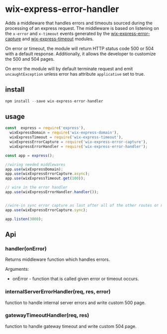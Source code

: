 # wix-express-error-handler

Adds a middleware that handles errors and timeouts sourced during the processing of an express request. The middleware is based on listening
on the ```x-error``` and ```x-timeout``` events generated by the [wix-express-error-capture](../wix-express-error-capture) and
[wix-express-timeout](../wix-express-timeout) modules.

On error or timeout, the module will return HTTP status code 500 or 504 with a default response. Additionally, it allows
 the developer to customize the 500 and 504 pages.

On error the module will by default terminate request and emit `uncaughtException` unless error has attribute `applicative` set to true.

## install

```js
npm install --save wix-express-error-handler
```

## usage

```js
const  express = require('express'),
  wixExpressDomain = require('wix-express-domain'),
  wixExpressTimeout = require('wix-express-timeout'),
  wixExpressErrorCapture = require('wix-express-error-capture'),
  wixExpressErrorHandler = require('wix-express-error-handler');

const app = express();

//wiring needed middlewares
app.use(wixExpressDomain);
app.use(wixExpressErrorCapture.async);
app.use(wixExpressTimeout.get(100));

// wire in the error handler
app.use(wixExpressErrorHandler.handler());


//wire-in sync error capture as last after all of the other routes or middlewares
app.use(wixExpressErrorCapture.sync);

app.listen(3000);
```
## Api

### handler(onError)
Returns middleware function which handles errors.

Arguments:
 - onError - function that is called given error or timeout occurs.

### internalServerErrorHandler(req, res, error)
function to handle internal server errors and write custom 500 page.

### gatewayTimeoutHandler(req, res)
function to handle gateway timeout and write custom 504 page.
